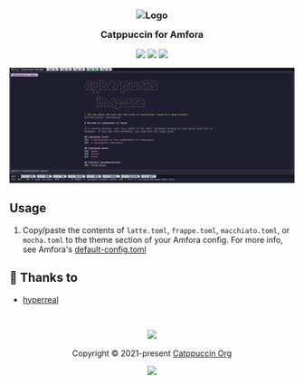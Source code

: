 <h3 align="center">
	<img src="https://raw.githubusercontent.com/catppuccin/catppuccin/dev/assets/logos/exports/1544x1544_circle.png" width="100" alt="Logo"/><br/>
	<img src="https://raw.githubusercontent.com/catppuccin/catppuccin/dev/assets/misc/transparent.png" height="30" width="0px"/>
	Catppuccin for Amfora
	<img src="https://raw.githubusercontent.com/catppuccin/catppuccin/dev/assets/misc/transparent.png" height="30" width="0px"/>
</h3>

<p align="center">
    <a href="https://github.com/catppuccin/amfora/stargazers"><img src="https://img.shields.io/github/stars/catppuccin/amfora?colorA=1e1e28&colorB=c9cbff&style=for-the-badge&logo=starship"></a>
    <a href="https://github.com/catppuccin/amfora/issues"><img src="https://img.shields.io/github/issues/catppuccin/amfora?colorA=1e1e28&colorB=f7be95&style=for-the-badge"></a>
    <a href="https://github.com/catppuccin/amfora/contributors"><img src="https://img.shields.io/github/contributors/catppuccin/amfora?colorA=1e1e28&colorB=b1e1a6&style=for-the-badge"></a>
</p>

<p align="center">
  <img src="https://raw.githubusercontent.com/hyperreal64/amfora/main/assets/amfora-demo.png"/>
</p>

## Usage

1. Copy/paste the contents of `latte.toml`, `frappe.toml`, `macchiato.toml`, or `mocha.toml` to the theme section of your Amfora config. For more info, see Amfora's [default-config.toml](https://github.com/makeworld-the-better-one/amfora/blob/master/default-config.toml)

## 💝 Thanks to

- [hyperreal](https://github.com/hyperreal64)

&nbsp;

<p align="center"><img src="https://raw.githubusercontent.com/catppuccin/catppuccin/dev/assets/footers/gray0_ctp_on_line.svg?sanitize=true" /></p>
<p align="center">Copyright &copy; 2021-present <a href="https://github.com/catppuccin" target="_blank">Catppuccin Org</a>
<p align="center"><a href="https://github.com/catppuccin/catppuccin/blob/main/LICENSE"><img src="https://img.shields.io/static/v1.svg?style=for-the-badge&label=License&message=MIT&logoColor=d9e0ee&colorA=302d41&colorB=c9cbff"/></a></p>
